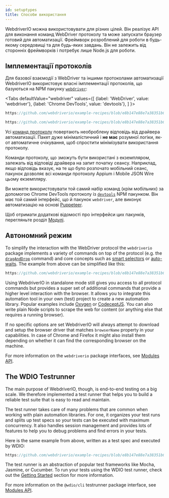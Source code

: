 ```yaml
---
id: setuptypes
title: Способи використання
---
```


WebdriverIO можна використовувати для різних цілей. Він реалізує API для виконання команд WebDriver протоколу та може запускати браузер готовий для автоматизації. Фреймворк розроблений для роботи в будь-якому середовищі та для будь-яких завдань. Він не залежить від сторонніх фреймворків і потребує лише Node.js для роботи.

## Імплементації протоколів

Для базової взаємодії з WebDriver та іншими протоколами автоматизації WebdriverIO використовує власні імплементації протоколів, що базуються на NPM пакунку [`webdriver`](https://www.npmjs.com/package/webdriver):

<Tabs
  defaultValue="webdriver"
  values={[
    {label: 'WebDriver', value: 'webdriver'},
 {label: 'Chrome DevTools', value: 'devtools'},
 ]
}>
<TabItem value="webdriver">

```js reference useHTTPS
https://github.com/webdriverio/example-recipes/blob/e8b147e88e7a38351b0918b4f7efbd9ae292201d/setup/webdriver.js#L5-L20
```

</TabItem>
<TabItem value="devtools">

```js reference useHTTPS
https://github.com/webdriverio/example-recipes/blob/e8b147e88e7a38351b0918b4f7efbd9ae292201d/setup/devtools.js#L2-L17
```

</TabItem>
</Tabs>

Усі [команд протоколу](api/webdriver) повертають необроблену відповідь від драйвера автоматизації. Пакет дуже мінімалістичний і __не має__ розумної логіки, як-от автоматичне очікування, щоб спростити мінімізувати використання протоколу.

Команди протоколу, що зможуть бути використані з екземпляром, залежать від відповіді драйвера на запит початку сеансу. Наприклад, якщо відповідь вказує, на те що було розпочато мобільний сеанс, пакунок дозволяє всі команди протоколу Appium і Mobile JSON Wire цьому екземпляру.

Ви можете використовувати той самий набір команд (крім мобільних) за допомогою Chrome DevTools протоколу із [`devtools`](https://www.npmjs.com/package/devtools) NPM пакунком. Він має той самий інтерфейс, що й пакунок `webdriver`, але виконує автоматизацію на основі [Puppeteer](https://pptr.dev/).

Щоб отримати додаткові відомості про інтерфейси цих пакунків, перегляньте розділ [Модулі](/docs/api/modules).

## Автономний режим

To simplify the interaction with the WebDriver protocol the `webdriverio` package implements a variety of commands on top of the protocol (e.g. the [`dragAndDrop`](api/element/dragAndDrop) command) and core concepts such as [smart selectors](selectors) or [auto-waits](autowait). The example from above can be simplified like this:

```js reference useHTTPS
https://github.com/webdriverio/example-recipes/blob/e8b147e88e7a38351b0918b4f7efbd9ae292201d/setup/standalone.js#L2-L19
```

Using WebdriverIO in standalone mode still gives you access to all protocol commands but provides a super set of additional commands that provide a higher level interaction with the browser. It allows you to integrate this automation tool in your own (test) project to create a new automation library. Popular examples include [Oxygen](https://github.com/oxygenhq/oxygen) or [CodeceptJS](http://codecept.io). You can also write plain Node scripts to scrape the web for content (or anything else that requires a running browser).

If no specific options are set WebdriverIO will always attempt to download and setup the browser driver that matches `browserName` property in your capabilities. In case of Chrome and Firefox it might also install them depending on whether it can find the corresponding browser on the machine.

For more information on the `webdriverio` package interfaces, see [Modules API](/docs/api/modules).

## The WDIO Testrunner

The main purpose of WebdriverIO, though, is end-to-end testing on a big scale. We therefore implemented a test runner that helps you to build a reliable test suite that is easy to read and maintain.

The test runner takes care of many problems that are common when working with plain automation libraries. For one, it organizes your test runs and splits up test specs so your tests can be executed with maximum concurrency. It also handles session management and provides lots of features to help you to debug problems and find errors in your tests.

Here is the same example from above, written as a test spec and executed by WDIO:

```js reference useHTTPS
https://github.com/webdriverio/example-recipes/blob/e8b147e88e7a38351b0918b4f7efbd9ae292201d/setup/testrunner.js
```

The test runner is an abstraction of popular test frameworks like Mocha, Jasmine, or Cucumber. To run your tests using the WDIO test runner, check out the [Getting Started](gettingstarted) section for more information.

For more information on the `@wdio/cli` testrunner package interface, see [Modules API](/docs/api/modules).
